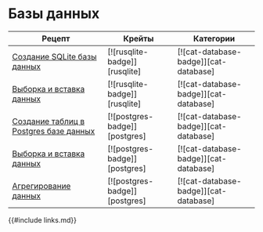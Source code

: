 # Базы данных

Рецепт | Крейты | Категории
--- | --- | ---
[Создание SQLite базы данных] | [![rusqlite-badge]][rusqlite] | [![cat-database-badge]][cat-database]
[Выборка и вставка данных](database/sqlite.html#insert-and-select-data) | [![rusqlite-badge]][rusqlite] | [![cat-database-badge]][cat-database]
[Создание таблиц в Postgres базе данных] | [![postgres-badge]][postgres] | [![cat-database-badge]][cat-database]
[Выборка и вставка данных] | [![postgres-badge]][postgres] | [![cat-database-badge]][cat-database]
[Агрегирование данных] | [![postgres-badge]][postgres] | [![cat-database-badge]][cat-database]

{{#include links.md}}


[Создание SQLite базы данных]: database/sqlite.html#create-a-sqlite-database
[Создание таблиц в Postgres базе данных]:  database/sqlite.html#insert-and-select-data
[Выборка и вставка данных]: database/postgres.html#create-tables-in-a-postgres-database
[Агрегирование данных]: database/postgres.html#insert-and-query-data